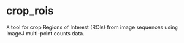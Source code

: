 # crop_rois
A tool for crop Regions of Interest (ROIs) from image sequences using ImageJ multi-point counts data. 
